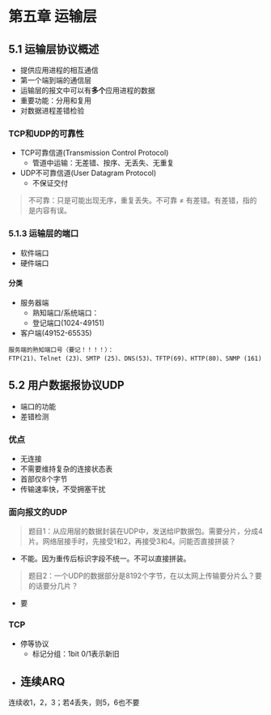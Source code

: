 # 第五章 运输层  
## 5.1 运输层协议概述
- 提供应用进程的相互通信
- 第一个端到端的通信层
- 运输层的报文中可以有**多个**应用进程的数据
- 重要功能：分用和复用
- 对数据进程差错检验

### TCP和UDP的可靠性
- TCP可靠信道(Transmission Control Protocol)
  - 管道中运输：无差错、按序、无丢失、无重复
- UDP不可靠信道(User Datagram Protocol)
  - 不保证交付
> 不可靠：只是可能出现无序，重复丢失。不可靠 ≠ 有差错。有差错，指的是内容有误。

### 5.1.3 运输层的端口
- 软件端口
- 硬件端口

#### 分类
- 服务器端
  - 熟知端口/系统端口：
  - 登记端口(1024-49151)
- 客户端(49152-65535)

```
服务端的熟知端口号（要记！！！！）：
FTP(21)、Telnet (23)、SMTP (25)、DNS(53)、TFTP(69)、HTTP(80)、SNMP (161)
```
## 5.2 用户数据报协议UDP
- 端口的功能
- 差错检测

### 优点
- 无连接
- 不需要维持复杂的连接状态表
- 首部仅8个字节
- 传输速率快，不受拥塞干扰

### 面向报文的UDP
> 题目1：从应用层的数据封装在UDP中，发送给IP数据包。需要分片，分成4片。网络层接手时，先接受1和2，再接受3和4。问能否直接拼装？

- 不能。因为重传后标识字段不统一。不可以直接拼装。
> 题目2：一个UDP的数据部分是8192个字节，在以太网上传输要分片么？要的话要分几片？
- 要

### TCP
- 停等协议
  - 标记分组：1bit 0/1表示新旧
- 连续ARQ
  - 
连续收1，2，3；若4丢失，则5，6也不要
    


